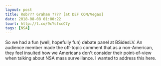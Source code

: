 ```yaml
---
layout: post
title: Rob??? Graham ???? [at DEF CON/Vegas]
date: 2018-08-08 01:00:22
tourl: http://t.co/9cYcfxcC7y
tags: [NSA]
---
```

So we had a fun (well, hopefully fun) debate panel at BSidesLV. An audience member made the off-topic comment that as a non-American, they feel insulted how we Americans don't consider their point-of-view when talking about NSA mass surveillance. I wanted to address this here.